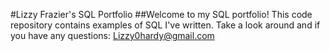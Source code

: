 #Lizzy Frazier's SQL Portfolio
##Welcome to my SQL portfolio! This code repository contains examples of SQL I've written. Take a look around and if you have any questions:
Lizzy0hardy@gmail.com
